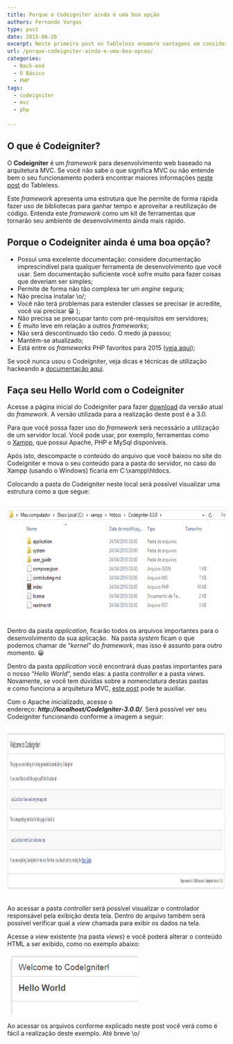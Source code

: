 ```yaml
---
title: Porque o Codeigniter ainda é uma boa opção
authors: Fernando Vargas
type: post
date: 2015-06-26
excerpt: Neste primeiro post no Tableless enumero vantagens em considerar o Codeigniter uma boa opção como framework PHP.
url: /porque-codeigniter-ainda-e-uma-boa-opcao/
categories:
  - Back-end
  - O Básico
  - PHP
tags:
  - codeigniter
  - mvc
  - php

---
```

## O que é Codeigniter?

O **Codeigniter** é um _framework_ para desenvolvimento web baseado na arquitetura MVC. Se você não sabe o que significa MVC ou não entende bem o seu funcionamento poderá encontrar maiores informações <a href="http://tableless.com.br/mvc-afinal-e-o-que/" target="_blank">neste post</a> do Tableless.

Este _framework_ apresenta uma estrutura que lhe permite de forma rápida fazer uso de bibliotecas para ganhar tempo e aproveitar a reutilização de código. Entenda este _framework_ como um kit de ferramentas que tornarão seu ambiente de desenvolvimento ainda mais rápido.

## Porque o Codeigniter ainda é uma boa opção?

  * Possui uma excelente documentação: considere documentação imprescindível para qualquer ferramenta de desenvolvimento que você usar. Sem documentação suficiente você sofre muito para fazer coisas que deveriam ser simples;
  * Permite de forma não tão complexa ter um _engine_ segura;
  * Não precisa instalar \o/;
  * Você não terá problemas para estender classes se precisar (e acredite, você vai precisar 😀 );
  * Não precisa se preocupar tanto com pré-requisitos em servidores;
  * É muito leve em relação a outros _frameworks_;
  * Não será descontinuado tão cedo. O medo já passou;
  * Mantém-se atualizado;
  * Está entre os _frameworks_ PHP favoritos para 2015 (<a title="frameworks PHP favoritos 2015" href="http://icl.googleusercontent.com/?lite_url=http://blog.a-way-out.net/blog/2015/03/27/php-framework-benchmark/&ei=UJ3_QIlA&lc=pt-BR&s=1" target="_blank">veja aqui</a>);

Se você nunca usou o Codeigniter, veja dicas e técnicas de utilização hackeando a <a title="codeigniter" href="http://www.codeigniter.com/" target="_blank">documentação aqui</a>.

## Faça seu Hello World com o Codeigniter

Acesse a página inicial do Codeigniter para fazer <a href="http://www.codeigniter.com/download" target="_blank">download</a> da versão atual do _framework_. A versão utilizada para a realização deste post é a 3.0.

Para que você possa fazer uso do _framework_ será necessário a utilização de um servidor local. Você pode usar, por exemplo, ferramentas como o <a href="https://www.apachefriends.org/pt_br/index.html" target="_blank">Xampp</a>, que possui Apache, PHP e MySql disponíveis.

Após isto, descompacte o conteúdo do arquivo que você baixou no site do Codeigniter e mova o seu conteúdo para a pasta do servidor, no caso do Xampp (usando o Windows) ficaria em C:\xampp\htdocs.

Colocando a pasta do Codeigniter neste local será possível visualizar uma estrutura como a que segue:

<img class="aligncenter wp-image-49601 size-full" src="https://raw.githubusercontent.com/diegoeis/tableless-static-images/master/2015/05/estrutura-inicial-codeigniter.png" alt="estrutura do codeigniter" width="688" height="273" />

Dentro da pasta _application_, ficarão todos os arquivos importantes para o desenvolvimento da sua aplicação.  Na pasta _system_ ficam o que podemos chamar de &#8220;_kernel_&#8221; do _framework_, mas isso é assunto para outro momento. 😀

Dentro da pasta _application_ você encontrará duas pastas importantes para o nosso &#8220;_Hello World_&#8220;, sendo elas: a pasta _controller_ e a pasta _views_. Novamente, se você tem dúvidas sobre a nomenclatura destas pastas e como funciona a arquitetura MVC, <a href="http://tableless.com.br/mvc-afinal-e-o-que/" target="_blank">este post</a> pode te auxiliar.

Com o Apache inicializado, acesse o endereço: **_http://localhost/CodeIgniter-3.0.0/_**. Será possível ver seu Codeigniter funcionando conforme a imagem a seguir:

[<img class="alignnone wp-image-49602 size-full" src="https://raw.githubusercontent.com/diegoeis/tableless-static-images/master/2015/05/screenshot-localhost-2015-06-17-10-47-23.png" alt="Tela - Seja bem vindo ao Codeigniter" width="1512" height="394" />][1]

Ao acessar a pasta _controller_ será possível visualizar o controlador responsável pela exibição desta tela. Dentro do arquivo também será possível verificar qual a _view_ chamada para exibir os dados na tela.

Acesse a _view_ existente (na pasta _views_) e você poderá alterar o conteúdo HTML a ser exibido, como no exemplo abaixo:

[<img class="aligncenter wp-image-49603 size-full" src="https://raw.githubusercontent.com/diegoeis/tableless-static-images/master/2015/05/screenshot-localhost-2015-06-17-10-51-21.png" alt="Conteúdo HTML Hello World com Codeigniter" width="302" height="141" />][2]

Ao acessar os arquivos conforme explicado neste post você verá como é fácil a realização deste exemplo. Até breve \o/

 [1]: https://raw.githubusercontent.com/diegoeis/tableless-static-images/master/2015/05/screenshot-localhost-2015-06-17-10-47-23.png
 [2]: https://raw.githubusercontent.com/diegoeis/tableless-static-images/master/2015/05/screenshot-localhost-2015-06-17-10-51-21.png